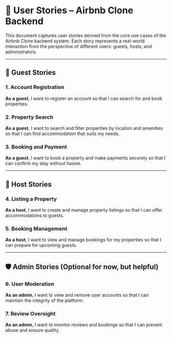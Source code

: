
# 📝 User Stories – Airbnb Clone Backend

This document captures user stories derived from the core use cases of the Airbnb Clone backend system. Each story represents a real-world interaction from the perspective of different users: guests, hosts, and administrators.

---

## 👤 Guest Stories

### 1. Account Registration
**As a guest**, I want to register an account so that I can search for and book properties.

### 2. Property Search
**As a guest**, I want to search and filter properties by location and amenities so that I can find accommodation that suits my needs.

### 3. Booking and Payment
**As a guest**, I want to book a property and make payments securely so that I can confirm my stay without hassle.

---

## 🏡 Host Stories

### 4. Listing a Property
**As a host**, I want to create and manage property listings so that I can offer accommodations to guests.

### 5. Booking Management
**As a host**, I want to view and manage bookings for my properties so that I can prepare for upcoming guests.

---

## 🛡 Admin Stories (Optional for now, but helpful)

### 6. User Moderation
**As an admin**, I want to view and remove user accounts so that I can maintain the integrity of the platform.

### 7. Review Oversight
**As an admin**, I want to monitor reviews and bookings so that I can prevent abuse and ensure quality.

